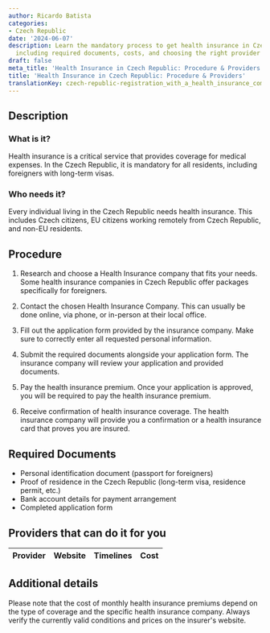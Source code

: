 ```yaml
---
author: Ricardo Batista
categories:
- Czech Republic
date: '2024-06-07'
description: Learn the mandatory process to get health insurance in Czech Republic,
  including required documents, costs, and choosing the right provider for foreigners.
draft: false
meta_title: 'Health Insurance in Czech Republic: Procedure & Providers'
title: 'Health Insurance in Czech Republic: Procedure & Providers'
translationKey: czech-republic-registration_with_a_health_insurance_company
---
```



## Description
### What is it?
Health insurance is a critical service that provides coverage for medical expenses. In the Czech Republic, it is mandatory for all residents, including foreigners with long-term visas.

### Who needs it?
Every individual living in the Czech Republic needs health insurance. This includes Czech citizens, EU citizens working remotely from Czech Republic, and non-EU residents.

## Procedure

1. Research and choose a Health Insurance company that fits your needs. Some health insurance companies in Czech Republic offer packages specifically for foreigners.

2. Contact the chosen Health Insurance Company. This can usually be done online, via phone, or in-person at their local office.

3. Fill out the application form provided by the insurance company. Make sure to correctly enter all requested personal information.

4. Submit the required documents alongside your application form. The insurance company will review your application and provided documents.

5. Pay the health insurance premium. Once your application is approved, you will be required to pay the health insurance premium.

6. Receive confirmation of health insurance coverage. The health insurance company will provide you a confirmation or a health insurance card that proves you are insured.

## Required Documents

- Personal identification document (passport for foreigners) 
- Proof of residence in the Czech Republic (long-term visa, residence permit, etc.)
- Bank account details for payment arrangement
- Completed application form

## Providers that can do it for you

| Provider        |     Website     |     Timelines    |       Cost      |
| --------------- | --------------- |  :-------------: | :-------------: |

## Additional details
Please note that the cost of monthly health insurance premiums depend on the type of coverage and the specific health insurance company. Always verify the currently valid conditions and prices on the insurer's website.